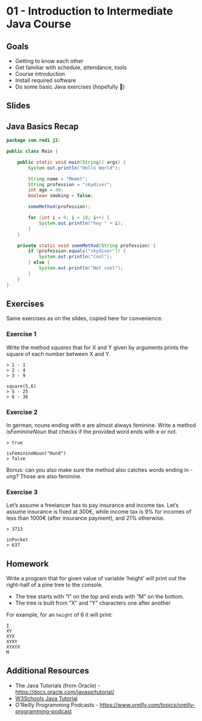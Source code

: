 # 01 - Introduction to Intermediate Java Course

<Teacher name="Michele"></Teacher>

## Goals

- Getting to know each other
- Get familiar with schedule, attendance, tools
- Course introduction
- Install required software
- Do some basic Java exercises (hopefully 🤩)


## Slides

<GoogleSlides src="https://docs.google.com/presentation/d/1pYFYnzWbZIh74X8k15qF4ij01lKnsZJfGyYI5V0ZpDs/edit#slide=id.gcb9a0b074_1_140/embed?start=false&loop=false&delayms=3000"></GoogleSlides>

## Java Basics Recap

```java
package com.redi.j2;

public class Main {

    public static void main(String[] args) {
        System.out.println("Hello World");

        String name = "Memet";
        String profession = "skydiver";
        int age = 40;
        boolean smoking = false;

        someMethod(profession);

        for (int i = 0; i < 10; i++) {
            System.out.println("hey " + i);
        }
    }

    private static void someMethod(String profession) {
        if (profession.equals("skydiver")) {
            System.out.println("Cool");
        } else {
            System.out.println("Not cool");
        }
    }
}
```

## Exercises

Same exercises as on the slides, copied here for convenience.

### Exercise 1

Write the method _squares_ that for X and Y given by arguments prints the square of each number between X and Y.

```square(1,3)
> 1 - 1
> 2 - 4
> 3 - 9

square(5,6)
> 5 - 25
> 6 - 36
```

### Exercise 2

In german, nouns ending with e are almost always feminine. Write a method _isFeminineNoun_ that checks if the provided word ends with e or not.


```isFeminineNoun("Katze")
> true

isFeminineNoun("Hund")
> false
```

Bonus: can you also make sure the method also catches words ending in _-ung_? Those are also feminine.

### Exercise 3

Let’s assume a freelancer has to pay insurance and income tax. Let’s assume insurance is fixed at 300€, while income tax is 9% for incomes of less than 1000€ (after insurance payment), and 21% otherwise.

``` inPocket(5000)
> 3713

inPocket
> 637
```


## Homework

Write a program that for given value of variable ‘height’ will print out the right-half of a pine tree to the console.

- The tree starts with “I” on the top and ends with “M” on the bottom. 
- The tree is built from “X” and “Y” characters one after another

For example, for an `height` of 6 it will print:

```
I
XY
XYX
XYXY
XYXYX
M
```

## Additional Resources

- The Java Tutorials (from Oracle) - https://docs.oracle.com/javase/tutorial/
- [W3Schools Java Tutorial](https://www.w3schools.com/java/)
- O'Reilly Programming Podcasts - https://www.oreilly.com/topics/oreilly-programming-podcast
